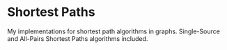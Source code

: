 # Shortest Paths
My implementations for shortest path algorithms in graphs.
Single-Source and All-Pairs Shortest Paths algorithms included.
